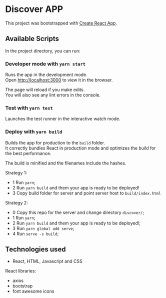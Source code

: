# Discover APP

This project was bootstrapped with [Create React App](https://github.com/facebook/create-react-app).

## Available Scripts

In the project directory, you can run:

### Developer mode with `yarn start`

Runs the app in the development mode.<br />
Open [http://localhost:3000](http://localhost:3000) to view it in the browser.

The page will reload if you make edits.<br />
You will also see any lint errors in the console.

### Test with `yarn test`

Launches the test runner in the interactive watch mode.<br />

### Deploy with `yarn build`

Builds the app for production to the `build` folder.<br />
It correctly bundles React in production mode and optimizes the build for the best performance.

The build is minified and the filenames include the hashes.<br />

Strategy 1:
- 1 Run `yarn`;
- 2 Run `yarn build` and them your app is ready to be deployed!
- 3 Copy build folder for server and point server host to `build/index.html`

Strategy 2:
- 0 Copy this repo for the server and change directory `discover/`;
- 1 Run `yarn`;
- 2 Run `yarn build` and them your app is ready to be deployed!;
- 3 Run `yarn global add serve`;
- 4 Run `serve -s build`;

## Technologies used

- React, HTML, Javascript and CSS

React libraries:
- axios
- bootstrap
- font awesome icons

